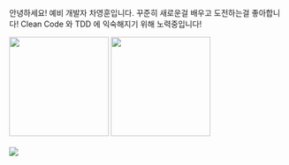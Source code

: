 <p align="center">
   
안녕하세요! 예비 개발자 차영훈입니다.
꾸준히 새로운걸 배우고 도전하는걸 좋아합니다!
Clean Code 와 TDD 에 익숙해지기 위해 노력중입니다!
  
  <a href="https://github.com/anuraghazra/github-readme-stats"><img style="height: 180px" src="https://github-readme-stats.vercel.app/api?username=skyrich2000"/></a>
  <a href="https://github.com/anuraghazra/github-readme-stats"><img style="height: 180px" src="https://github-readme-stats.vercel.app/api/top-langs/?username=skyrich2000&layout=compact"/></a>
  </br>
  </br>
  <a href="https://hits.seeyoufarm.com"><img src="https://hits.seeyoufarm.com/api/count/incr/badge.svg?url=https%3A%2F%2Fgithub.com%2FSkyrich2000&count_bg=%2379C83D&title_bg=%23555555&icon=github.svg&icon_color=%23E7E7E7&title=hits&edge_flat=false"/></a>
</p>
